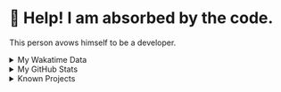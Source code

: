 # 🥺 Help! I am absorbed by the code. 

This person avows himself to be a developer.

<details>

<summary>My Wakatime Data</summary>

<!--START_SECTION:waka-->
![Lines of code](https://img.shields.io/badge/From%20Hello%20World%20I%27ve%20Written-8.8%20million%20lines%20of%20code-blue)

**🐱 My GitHub Data** 

> 📦 760.6 kB Used in GitHub's Storage 
 > 
> 🏆 172 Contributions in the Year 2024
 > 
> 🚫 Not Opted to Hire
 > 
> 📜 86 Public Repositories 
 > 
> 🔑 26 Private Repositories 
 > 
**I'm an Early 🐤** 

```text
🌞 Morning                2085 commits        ██████░░░░░░░░░░░░░░░░░░░   24.18 % 
🌆 Daytime                3647 commits        ███████████░░░░░░░░░░░░░░   42.29 % 
🌃 Evening                2817 commits        ████████░░░░░░░░░░░░░░░░░   32.67 % 
🌙 Night                  74 commits          ░░░░░░░░░░░░░░░░░░░░░░░░░   00.86 % 
```
📅 **I'm Most Productive on Wednesday** 

```text
Monday                   1049 commits        ███░░░░░░░░░░░░░░░░░░░░░░   12.17 % 
Tuesday                  1492 commits        ████░░░░░░░░░░░░░░░░░░░░░   17.30 % 
Wednesday                1511 commits        ████░░░░░░░░░░░░░░░░░░░░░   17.52 % 
Thursday                 1226 commits        ████░░░░░░░░░░░░░░░░░░░░░   14.22 % 
Friday                   1284 commits        ████░░░░░░░░░░░░░░░░░░░░░   14.89 % 
Saturday                 1105 commits        ███░░░░░░░░░░░░░░░░░░░░░░   12.81 % 
Sunday                   956 commits         ███░░░░░░░░░░░░░░░░░░░░░░   11.09 % 
```


**I Mostly Code in Go** 

```text
Python                   22 repos            ██████░░░░░░░░░░░░░░░░░░░   22.22 % 
TeX                      6 repos             ██░░░░░░░░░░░░░░░░░░░░░░░   06.06 % 
Swift                    3 repos             █░░░░░░░░░░░░░░░░░░░░░░░░   03.03 % 
Shell                    2 repos             █░░░░░░░░░░░░░░░░░░░░░░░░   02.02 % 
Rust                     2 repos             █░░░░░░░░░░░░░░░░░░░░░░░░   02.02 % 
```




 Last Updated on 20/01/2024 01:17:38 UTC
<!--END_SECTION:waka-->

</details>

<details>
 
 <summary>My GitHub Stats</summary>

[![CDFMLR's github stats](https://github-readme-stats.vercel.app/api?username=cdfmlr&count_private=true&show_icons=true)](https://github.com/anuraghazra/github-readme-stats)
 
</details>

<details>

<summary>Known Projects</summary>

[![Star History Chart](https://api.star-history.com/svg?repos=cdfmlr/pyflowchart,cdfmlr/muvtuber,cdfmlr/crud,cdfmlr/murecom-verse-1,cdfmlr/murecom-intro&type=Date)](https://star-history.com/#cdfmlr/pyflowchart&cdfmlr/muvtuber&cdfmlr/crud&cdfmlr/murecom-verse-1&cdfmlr/murecom-intro&Date)

 </details>
